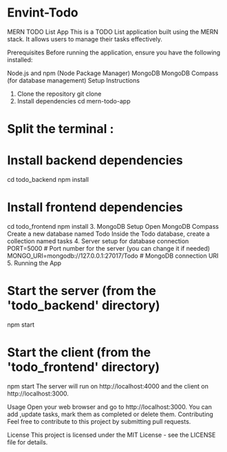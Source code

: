 # Envint-Todo
MERN TODO List App
This is a TODO List application built using the MERN stack. It allows users to manage their tasks effectively.

Prerequisites
Before running the application, ensure you have the following installed:

Node.js and npm (Node Package Manager)
MongoDB
MongoDB Compass (for database management)
Setup Instructions
1. Clone the repository
git clone 
2. Install dependencies
cd mern-todo-app

# Split the terminal :

# Install backend dependencies
cd todo_backend
npm install

# Install frontend dependencies
cd todo_frontend
npm install
3. MongoDB Setup
Open MongoDB Compass
Create a new database named Todo
Inside the Todo database, create a collection named tasks
4. Server setup for database connection
PORT=5000  # Port number for the server (you can change it if needed)
MONGO_URI=mongodb://127.0.0.1:27017/Todo  # MongoDB connection URI
5. Running the App
# Start the server (from the 'todo_backend' directory)
npm start

# Start the client (from the 'todo_frontend' directory)
npm start
The server will run on http://localhost:4000 and the client on http://localhost:3000.

Usage
Open your web browser and go to http://localhost:3000.
You can add ,update tasks, mark them as completed or delete them.
Contributing
Feel free to contribute to this project by submitting pull requests.

License
This project is licensed under the MIT License - see the LICENSE file for details.


